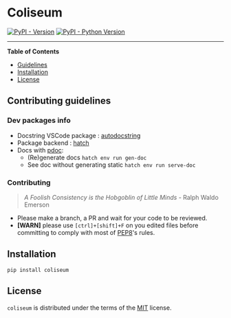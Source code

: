# Coliseum

[![PyPI - Version](https://img.shields.io/pypi/v/coliseum.svg)](https://pypi.org/project/coliseum)
[![PyPI - Python Version](https://img.shields.io/pypi/pyversions/coliseum.svg)](https://pypi.org/project/coliseum)

-----


**Table of Contents**

- [Guidelines](#installation)
- [Installation](#installation)
- [License](#license)

## Contributing guidelines

### Dev packages info

- Docstring VSCode package : [autodocstring](https://marketplace.visualstudio.com/items?itemName=njpwerner.autodocstring)
- Package backend : [hatch](https://hatch.pypa.io/)
- Docs with [pdoc](https://pdoc.dev/): 
  - (Re)generate docs `hatch env run gen-doc`
  - See doc without generating static `hatch env run serve-doc`

### Contributing

> *A Foolish Consistency is the Hobgoblin of Little Minds* - Ralph Waldo Emerson

- Please make a branch, a PR and wait for your code to be reviewed.
- **[WARN]** please use `[ctrl]+[shift]+F` on you edited files before committing to comply with most of [PEP8](https://peps.python.org/pep-0008/)'s rules. 


## Installation

```console
pip install coliseum
```

## License

`coliseum` is distributed under the terms of the [MIT](https://spdx.org/licenses/MIT.html) license.
